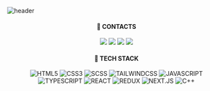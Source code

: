 
![header](https://capsule-render.vercel.app/api?type=waving&color=0:B993D6,100:8CA6DB&height=300&section=header&text=CHUNG%20DAEUN&fontSize=90&fontColor=f7f5f5&&textBg=282829&animation=fadeIn)
<div align=center>
  
#### 👋 CONTACTS
<a href="https://dianestar.notion.site/3c1f3e01fbc742b490a501829943aa51" target="_blank"><img src="https://img.shields.io/badge/Portfolio-000000?style=flat-square&logo=notion&logoColor=FFFFFF"/></a>
<a href="https://velog.io/@dianestar" target="_blank"><img src="https://img.shields.io/badge/Blog-20C997?style=flat-square&logo=velog&logoColor=FFFFFF"/></a>
<img src="https://img.shields.io/badge/dianestar@naver.com-03C75A?style=flat-square&logo=naver&logoColor=FFFFFF"/>
<img src="https://img.shields.io/badge/daeun0731@gmail.com-EA4335?style=flat-square&logo=gmail&logoColor=FFFFFF"/>

#### 💪 TECH STACK
![HTML5](https://img.shields.io/badge/HTML5-%23E34F26.svg?style=flat-square&logo=html5&logoColor=white)
![CSS3](https://img.shields.io/badge/CSS3-%231572B6.svg?style=flat-square&logo=css3&logoColor=white)
![SCSS](https://img.shields.io/badge/SCSS-CC6699.svg?style=flat-square&logo=sass&logoColor=white)
![TAILWINDCSS](https://img.shields.io/badge/Tailwind%20CSS-06B6D4.svg?style=flat-square&logo=tailwindcss&logoColor=white)
![JAVASCRIPT](https://img.shields.io/badge/JavaScript-F7DF1E.svg?style=flat-square&logo=javascript&logoColor=white)
<br/>
![TYPESCRIPT](https://img.shields.io/badge/TypeScript-3178C6.svg?style=flat-square&logo=typescript&logoColor=white)
![REACT](https://img.shields.io/badge/React-61DAFB.svg?style=flat-square&logo=react&logoColor=white)
![REDUX](https://img.shields.io/badge/Redux-764ABC.svg?style=flat-square&logo=redux&logoColor=white)
![NEXT.JS](https://img.shields.io/badge/Next.js-000000.svg?style=flat-square&logo=next.js&logoColor=white)
![C++](https://img.shields.io/badge/C++-%2300599C.svg?style=flat-square&logo=c%2B%2B&logoColor=white)
